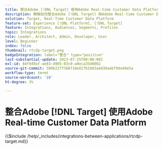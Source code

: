 ```yaml
---
title: 整合Adobe [!DNL Target] 使用Adobe Real-time Customer Data Platform
description: 瞭解如何整合Adobe [!DNL Target] 與Adobe Real-time Customer Data Platform整合。
solution: Target, Real-Time Customer Data Platform
feature-set: Experience [!DNL Platform], [!DNL Target]
feature: Integrations, Audiences, Segments, Profiles
topic: Integrations
role: Leader, Architect, Admin, Developer, User
level: Beginner
index: false
thumbnail: rtcdp-target.png
badgeIntegration: label="整合" type="positive"
last-substantial-update: 2023-07-25T00:00:00Z
exl-id: 84f949af-ae83-4905-83c0-a0eca35d0002
source-git-commit: 509b227f360718e81fb19d3a4d30aebf9de49e5a
workflow-type: tm+mt
source-wordcount: '28'
ht-degree: 3%

---
```


# 整合Adobe [!DNL Target] 使用Adobe Real-time Customer Data Platform

{{$include /help/_includes/integrations-between-applications/rtcdp-target.md}}
